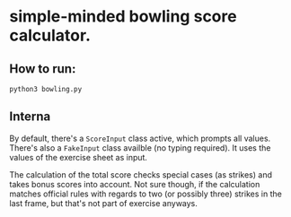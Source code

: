 # simple-minded bowling score calculator. 

## How to run:

```
python3 bowling.py
```

## Interna

By default, there's a `ScoreInput` class active, which prompts all values. There's also a `FakeInput` class availble (no typing required). It uses the values of the exercise sheet as input.

The calculation of the total score checks special cases (as strikes) and takes bonus scores into account. Not sure though, if the calculation matches official rules with regards to two (or possibly three) strikes in the last frame, but that's not part of exercise anyways.

